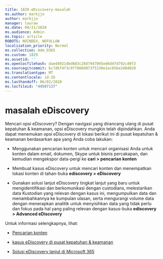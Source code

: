 ```yaml
---
title: 1829-eDiscovery-masalah
ms.author: markjjo
author: markjjo
manager: lauraw
ms.date: 04/21/2020
ms.audience: Admin
ms.topic: article
ROBOTS: NOINDEX, NOFOLLOW
localization_priority: Normal
ms.collection: Adm_O365
ms.custom: 1829
ms.assetid: ''
ms.openlocfilehash: daed49214bd683c28d7947095ed6d4fd792cd0f3
ms.sourcegitcommit: bc7d6f4f3c9f7060d073f5130e1ec856e248d020
ms.translationtype: MT
ms.contentlocale: id-ID
ms.lasthandoff: 06/02/2020
ms.locfileid: "44507137"
---
```

# <a name="ediscovery-issues"></a>masalah eDiscovery

Mencari opsi eDiscovery? Dengan navigasi yang dirancang ulang di pusat kepatuhan & keamanan, opsi eDiscovery mungkin telah dipindahkan.  Anda dapat menemukan opsi eDiscovery di lokasi berikut ini di pusat kepatuhan & keamanan berdasarkan apa yang Anda coba lakukan:

- Menggunakan pencarian konten untuk mencari organisasi Anda untuk konten dalam email, dokumen, Skype untuk bisnis percakapan, dan kemudian mengekspor data-pergi ke **cari > pencarian konten**

- Membuat kasus eDiscovery untuk mencari konten dan menempatkan lokasi konten di tahan-buka **ediscovery > eDiscovery**

- Gunakan solusi lanjut eDiscovery tingkat lanjut yang baru untuk mengidentifikasi dan berkomunikasi dengan custodians, melestarikan data Kustodian yang relevan dengan kasus ini, mengumpulkan data dan menambahkannya ke kumpulan ulasan, serta mengurangi volume data dengan menerapkan analitik untuk menyisihkan data yang tidak perlu dan fokus pada hal yang paling relevan dengan kasus-buka **ediscovery > Advanced eDiscovery**

Untuk informasi selengkapnya, lihat:

- [Pencarian konten](https://docs.microsoft.com/microsoft-365/compliance/content-search)

- [kasus eDiscovery di pusat kepatuhan & keamanan](https://docs.microsoft.com/microsoft-365/compliance/ediscovery-cases)

- [Solusi eDiscovery lanjut di Microsoft 365](https://docs.microsoft.com/microsoft-365/compliance/overview-ediscovery-20)
